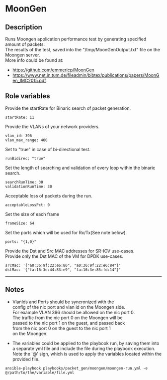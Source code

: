 # MoonGen

## Description
Runs Moongen application performance test by generating specified amount of packets.  
The results of the test, saved into the "/tmp/MoonGenOutput.txt" file on the Moongen server.  
More info could be found at:  
* https://github.com/emmericp/MoonGen
* https://www.net.in.tum.de/fileadmin/bibtex/publications/papers/MoonGen_IMC2015.pdf

## Role variables

Provide the startRate for Binaric search of packet generation.
```
startRate: 11
```

Provide the VLANs of your network providers.
```
vlan_id: 396
vlan_max_range: 400
```

Set to "true" in case of bi-directional test.
```
runBidirec: "true"
```

Set the length of searching and validation of every loop within the binaric search.
```
searchRunTime: 30
validationRunTime: 30
```

Acceptable loss of packets during the run.
```
acceptableLossPct: 0
```

Set the size of each frame
```
frameSize: 64
```

Set the ports which will be used for Rx/Tx(See note below).
```
ports: "{1,0}"
```

Provide the Dst and Src MAC addresses for SR-IOV use-cases.  
Provide only the Dst MAC of the VM for DPDK use-cases.  
```
srcMac: '{"a0:36:9f:22:e6:86", "a0:36:9f:22:e6:84"}'  
dstMac: '{"fa:16:3e:44:83:e9", "fa:16:3e:85:fd:14"}'
```

***
## Notes
* VlanIds and Ports should be syncronized with the  
  config of the nic port and vlan id on the Moongen side.  
  For example VLAN 396 should be allowed on the nic port 0.  
  The traffic from the nic port 0 on the Moongen will be  
  passed to the nic port 1 on the guest, and passed back  
  from the nic port 0 on the guest to the nic port 1  
  on the Moongen.  

* The variables could be applied to the playbook run, by saving them into a separate yml file and include the file during the playbook execution.  
Note the '@' sign, which is used to apply the variables located within the provided file.

```
ansible-playbook playbooks/packet_gen/moongen/moongen-run.yml -e @/path/to/the/variable/file.yml
```

